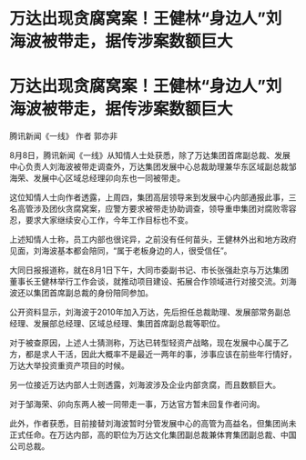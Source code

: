 # 万达出现贪腐窝案！王健林“身边人”刘海波被带走，据传涉案数额巨大

# 万达出现贪腐窝案！王健林“身边人”刘海波被带走，据传涉案数额巨大

腾讯新闻《一线》 作者 郭亦非

8月8日，腾讯新闻《一线》从知情人士处获悉，除了万达集团首席副总裁、发展中心负责人刘海波被带走调查外，万达集团发展中心总裁助理兼华东区域副总裁邹海荣、发展中心区域总经理卯向东也一同被带走。

这位知情人士向作者透露，上周四，集团高层领导来到发展中心内部通报此事，三名高管涉及团伙贪腐窝案，应警方要求被带走协助调查，领导重申集团对腐败零容忍，要求大家继续安心工作，今年工作目标也不变。

上述知情人士称，员工内部也很诧异，之前没有任何苗头，王健林外出和地方政府见面，刘海波基本都会陪同，“属于老板身边的人，很受信任”。

大同日报报道称，就在8月1日下午，大同市委副书记、市长张强赴京与万达集团董事长王健林举行工作会谈，就推动项目建设、拓展合作领域进行对接交流。刘海波还以集团首席副总裁的身份陪同参加。

公开资料显示，刘海波于2010年加入万达，先后担任总裁助理、发展部常务副总经理、发展部总经理、区域总经理、集团首席副总裁等职位。

对于被查原因，上述人士猜测称，万达已转型轻资产战略，现在发展中心属于乙方，都是求人干活，因此大概率不是最近一两年的事，涉事应该在前些年行情好，万达大举投资重资产项目的时候。

另一位接近万达内部人士则透露，刘海波涉及企业内部贪腐，而且数额巨大。

对于邹海荣、卯向东两人被一同带走一事，万达官方暂未回复作者问询。

此外，作者获悉，目前接替刘海波暂时分管发展中心的高管为高益名，但集团尚未正式任命。在万达内部，高的职位为万达文化集团副总裁兼体育集团副总裁、中国公司总裁。

